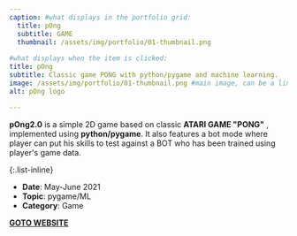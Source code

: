 ```yaml
---
caption: #what displays in the portfolio grid:
  title: pOng
  subtitle: GAME
  thumbnail: /assets/img/portfolio/01-thumbnail.png
  
#what displays when the item is clicked:
title: pOng
subtitle: Classic game PONG with python/pygame and machine learning.
image: /assets/img/portfolio/01-thumbnail.png #main image, can be a link or a file in assets/img/portfolio
alt: pOng logo

---
```

**pOng2.0** is a simple 2D game based on classic **ATARI GAME "PONG"** , implemented using **python/pygame**. It also features a bot mode where player can put his skills to test against a BOT who has been trained using player's game data. 

{:.list-inline}
- **Date**: May-June 2021
- **Topic**: pygame/ML
- **Category**: Game

[**GOTO WEBSITE**](https://yasirahmadx.github.io/pOng)
